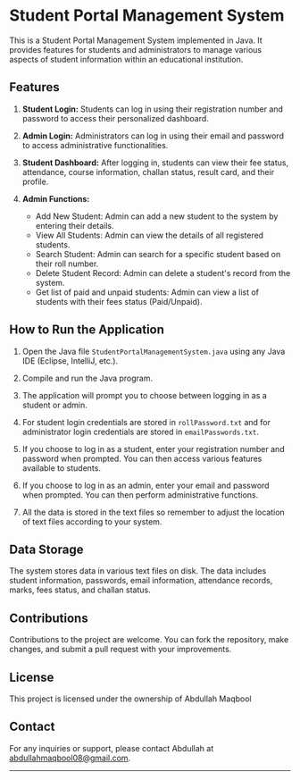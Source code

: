 # Student Portal Management System

This is a Student Portal Management System implemented in Java. It provides features for students and administrators to manage various aspects of student information within an educational institution.

## Features

1. **Student Login:** Students can log in using their registration number and password to access their personalized dashboard.

2. **Admin Login:** Administrators can log in using their email and password to access administrative functionalities.

3. **Student Dashboard:** After logging in, students can view their fee status, attendance, course information, challan status, result card, and their profile.

4. **Admin Functions:**
   - Add New Student: Admin can add a new student to the system by entering their details.
   - View All Students: Admin can view the details of all registered students.
   - Search Student: Admin can search for a specific student based on their roll number.
   - Delete Student Record: Admin can delete a student's record from the system.
   - Get list of paid and unpaid students: Admin can view a list of students with their fees status (Paid/Unpaid).

## How to Run the Application

1. Open the Java file `StudentPortalManagementSystem.java` using any Java IDE (Eclipse, IntelliJ, etc.).

2. Compile and run the Java program.

3. The application will prompt you to choose between logging in as a student or admin.
   
4. For student login credentials are stored in `rollPassword.txt` and for administrator login credentials are stored in `emailPasswords.txt`.

5. If you choose to log in as a student, enter your registration number and password when prompted. You can then access various features available to students.

6. If you choose to log in as an admin, enter your email and password when prompted. You can then perform administrative functions.

7. All the data is stored in the text files so remember to adjust the location of text files according to your system.

  
## Data Storage

The system stores data in various text files on disk. The data includes student information, passwords, email information, attendance records, marks, fees status, and challan status.

## Contributions

Contributions to the project are welcome. You can fork the repository, make changes, and submit a pull request with your improvements.

## License

This project is licensed under the ownership of Abdullah Maqbool

## Contact

For any inquiries or support, please contact Abdullah at abdullahmaqbool08@gmail.com.

---
